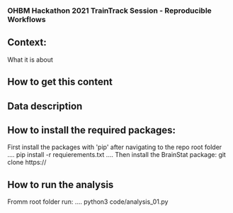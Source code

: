 ### OHBM Hackathon 2021 TrainTrack Session - Reproducible Workflows

## Context:
What it is about

## How to get this content

## Data description

## How to install the required packages:

First install the packages with 'pip' after navigating to the repo root folder
....
pip install -r requierements.txt
....
Then install the BrainStat package:
git clone https://

## How to run the analysis

Fromm root folder run:
....
python3 code/analysis_01.py
